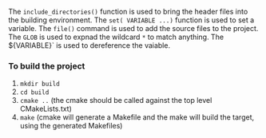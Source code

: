 The `include_directories()` function is used to bring the header files into the building environment. 
The `set( VARIABLE ...)` function is used to set a variable. 
The `file()` command is used to add the source files to the project. 
The `GLOB` is used to expnad the wildcard `*` to match anything. 
The ${VARIABLE}` is used to dereference the vaiable. 

### To build the project
1. `mkdir build`
2. `cd build`
3. `cmake ..` (the cmake should be called against the top level CMakeLists.txt)
4. `make` (cmake will generate a Makefile and the make will build the target, using the generated Makefiles)
